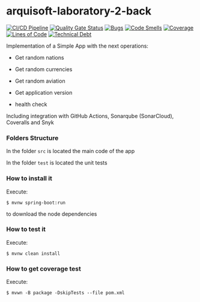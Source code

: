 # arquisoft-laboratory-2-back

[![CI/CD Pipeline](https://github.com/natandreli/arquisoft-laboratory-2-back/actions/workflows/build.yml/badge.svg)](https://github.com/natandreli/arquisoft-laboratory-2-back/actions/workflows/build.yml)
[![Quality Gate Status](https://sonarcloud.io/api/project_badges/measure?project=natandreli_arquisoft-laboratory-2-back&metric=alert_status)](https://sonarcloud.io/summary/new_code?id=natandreli_arquisoft-laboratory-2-back)
[![Bugs](https://sonarcloud.io/api/project_badges/measure?project=natandreli_arquisoft-laboratory-2-back&metric=bugs)](https://sonarcloud.io/summary/new_code?id=natandreli_arquisoft-laboratory-2-back)
[![Code Smells](https://sonarcloud.io/api/project_badges/measure?project=natandreli_arquisoft-laboratory-2-back&metric=code_smells)](https://sonarcloud.io/summary/new_code?id=natandreli_arquisoft-laboratory-2-back)
[![Coverage](https://sonarcloud.io/api/project_badges/measure?project=natandreli_arquisoft-laboratory-2-back&metric=coverage)](https://sonarcloud.io/summary/new_code?id=natandreli_arquisoft-laboratory-2-back)
[![Lines of Code](https://sonarcloud.io/api/project_badges/measure?project=natandreli_arquisoft-laboratory-2-back&metric=ncloc)](https://sonarcloud.io/summary/new_code?id=natandreli_arquisoft-laboratory-2-back)
[![Technical Debt](https://sonarcloud.io/api/project_badges/measure?project=natandreli_arquisoft-laboratory-2-back&metric=sqale_index)](https://sonarcloud.io/summary/new_code?id=natandreli_arquisoft-laboratory-2-back)

Implementation of a Simple App with the next operations:

* Get random nations

* Get random currencies

* Get random aviation

* Get application version

* health check

Including integration with GitHub Actions, Sonarqube (SonarCloud), Coveralls and Snyk

### Folders Structure

In the folder `src` is located the main code of the app

In the folder `test` is located the unit tests

### How to install it

Execute:

```shell
$ mvnw spring-boot:run
```

to download the node dependencies

### How to test it

Execute:

```shell
$ mvnw clean install
```

### How to get coverage test

Execute:

```shell
$ mvwn -B package -DskipTests --file pom.xml
```